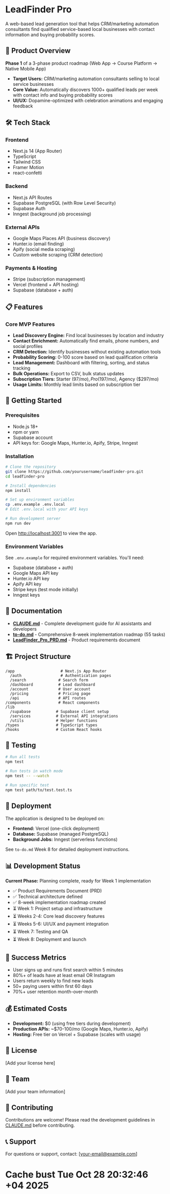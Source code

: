 # LeadFinder Pro

A web-based lead generation tool that helps CRM/marketing automation consultants find qualified service-based local businesses with contact information and buying probability scores.

## 🎯 Product Overview

**Phase 1** of a 3-phase product roadmap (Web App → Course Platform → Native Mobile App)

- **Target Users:** CRM/marketing automation consultants selling to local service businesses
- **Core Value:** Automatically discovers 1000+ qualified leads per week with contact info and buying probability scores
- **UI/UX:** Dopamine-optimized with celebration animations and engaging feedback

## 🛠 Tech Stack

### Frontend
- Next.js 14 (App Router)
- TypeScript
- Tailwind CSS
- Framer Motion
- react-confetti

### Backend
- Next.js API Routes
- Supabase PostgreSQL (with Row Level Security)
- Supabase Auth
- Inngest (background job processing)

### External APIs
- Google Maps Places API (business discovery)
- Hunter.io (email finding)
- Apify (social media scraping)
- Custom website scraping (CRM detection)

### Payments & Hosting
- Stripe (subscription management)
- Vercel (frontend + API hosting)
- Supabase (database + auth)

## 📋 Features

### Core MVP Features
- **Lead Discovery Engine:** Find local businesses by location and industry
- **Contact Enrichment:** Automatically find emails, phone numbers, and social profiles
- **CRM Detection:** Identify businesses without existing automation tools
- **Probability Scoring:** 0-100 score based on lead qualification criteria
- **Lead Management:** Dashboard with filtering, sorting, and status tracking
- **Bulk Operations:** Export to CSV, bulk status updates
- **Subscription Tiers:** Starter ($97/mo), Pro ($197/mo), Agency ($297/mo)
- **Usage Limits:** Monthly lead limits based on subscription tier

## 🚀 Getting Started

### Prerequisites
- Node.js 18+
- npm or yarn
- Supabase account
- API keys for: Google Maps, Hunter.io, Apify, Stripe, Inngest

### Installation

```bash
# Clone the repository
git clone https://github.com/yourusername/leadfinder-pro.git
cd leadfinder-pro

# Install dependencies
npm install

# Set up environment variables
cp .env.example .env.local
# Edit .env.local with your API keys

# Run development server
npm run dev
```

Open [http://localhost:3001](http://localhost:3001) to view the app.

### Environment Variables

See `.env.example` for required environment variables. You'll need:
- Supabase (database + auth)
- Google Maps API key
- Hunter.io API key
- Apify API key
- Stripe keys (test mode initially)
- Inngest keys

## 📖 Documentation

- **[CLAUDE.md](./CLAUDE.md)** - Complete development guide for AI assistants and developers
- **[to-do.md](./to-do.md)** - Comprehensive 8-week implementation roadmap (55 tasks)
- **[LeadFinder_Pro_PRD.md](./LeadFinder_Pro_PRD.md)** - Product requirements document

## 🏗 Project Structure

```
/app                    # Next.js App Router
  /auth                 # Authentication pages
  /search              # Search form
  /dashboard           # Lead dashboard
  /account             # User account
  /pricing             # Pricing page
  /api                 # API routes
/components            # React components
/lib
  /supabase           # Supabase client setup
  /services           # External API integrations
  /utils              # Helper functions
/types                # TypeScript types
/hooks                # Custom React hooks
```

## 🧪 Testing

```bash
# Run all tests
npm test

# Run tests in watch mode
npm test -- --watch

# Run specific test
npm test path/to/test.test.ts
```

## 🚢 Deployment

The application is designed to be deployed on:
- **Frontend:** Vercel (one-click deployment)
- **Database:** Supabase (managed PostgreSQL)
- **Background Jobs:** Inngest (serverless functions)

See `to-do.md` Week 8 for detailed deployment instructions.

## 📊 Development Status

**Current Phase:** Planning complete, ready for Week 1 implementation

- ✅ Product Requirements Document (PRD)
- ✅ Technical architecture defined
- ✅ 8-week implementation roadmap created
- ⏳ Week 1: Project setup and infrastructure
- ⏳ Weeks 2-4: Core lead discovery features
- ⏳ Weeks 5-6: UI/UX and payment integration
- ⏳ Week 7: Testing and QA
- ⏳ Week 8: Deployment and launch

## 🎯 Success Metrics

- User signs up and runs first search within 5 minutes
- 80%+ of leads have at least email OR Instagram
- Users return weekly to find new leads
- 50+ paying users within first 60 days
- 70%+ user retention month-over-month

## 💰 Estimated Costs

- **Development:** $0 (using free tiers during development)
- **Production APIs:** ~$70-100/mo (Google Maps, Hunter.io, Apify)
- **Hosting:** Free tier on Vercel + Supabase (scales with usage)

## 📝 License

[Add your license here]

## 👥 Team

[Add your team information]

## 🤝 Contributing

Contributions are welcome! Please read the development guidelines in [CLAUDE.md](./CLAUDE.md) before contributing.

## 📞 Support

For questions or support, contact: [your-email@example.com]
# Cache bust Tue Oct 28 20:32:46 +04 2025

